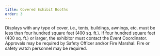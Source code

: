 ```yaml
---
title: Covered Exhibit Booths
order: 3
---
```


Displays with any type of cover, i.e., tents, buildings, awnings, etc. must be less than four hundred square feet (400 sq. ft.). If four hundred square feet (400 sq. ft.) or larger, the exhibitor must contact the Event Coordinator. Approvals may be required by Safety Officer and/or Fire Marshal. Fire or safety watch personnel may be required. 	
